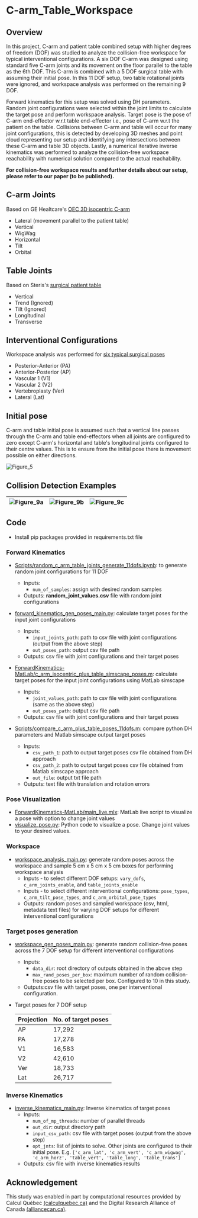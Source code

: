 # C-arm_Table_Workspace

## Overview
In this project, C-arm and patient table combined setup with higher degrees of freedom (DOF) was studied to analyze the collision-free workspace for typical interventional configurations. A six DOF C-arm was designed using standard five C-arm joints and its movement on the floor parallel to the table as the 6th DOF. This C-arm is combined with a 5 DOF surgical table with assuming their initial pose. In this 11 DOF setup, two table rotational joints were ignored, and workspace analysis was performed on the remaining 9 DOF.

Forward kinematics for this setup was solved using DH parameters. Random joint configurations were selected within the joint limits to calculate the target pose and perform workspace analysis. Target pose is the pose of C-arm end-effector w.r.t table end-effector i.e., pose of C-arm w.r.t the patient on the table. Collisions between C-arm and table will occur for many joint configurations, this is detected by developing 3D meshes and point cloud representing our setup and identifying any intersections between these C-arm and table 3D objects. Lastly, a numerical iterative inverse kinematics was performed to analyze the collision-free workspace reachability with numerical solution compared to the actual reachability.

**For collision-free workspace results and further details about our setup, please refer to our paper (to be published).**

## C-arm Joints
Based on GE Healtcare's [OEC 3D isocentric C-arm](https://www.gehealthcare.com/products/surgical-imaging/oec-3d)
- Lateral (movement parallel to the patient table)
- Vertical
- WigWag
- Horizontal
- Tilt
- Orbital

## Table Joints
Based on Steris's [surgical patient table](https://www.steris.com/healthcare/products/surgical-tables/cmax-image-guided-surgical-table)
- Vertical
- Trend (Ignored) 
- Tilt (Ignored)
- Longitudinal
- Transverse

## Interventional Configurations
Workspace analysis was performed for [six typical surgical poses](https://www.researchgate.net/profile/Nicolas-Loy-Rodas/publication/315768326_Pose_Optimization_of_a_C-Arm_Imaging_Device_to_Reduce_Intraoperative_Radiation_Exposure_of_Staff_and_Patient_During_Interventional_Procedures/links/59dcb1d3a6fdcc1ec8a75c16/Pose-Optimization-of-a-C-Arm-Imaging-Device-to-Reduce-Intraoperative-Radiation-Exposure-of-Staff-and-Patient-During-Interventional-Procedures.pdf)
- Posterior-Anterior (PA)
- Anterior-Posterior (AP)
- Vascular 1 (V1)
- Vascular 2 (V2)
- Vertebroplasty (Ver)
- Lateral (Lat)

## Initial pose
C-arm and table initial pose is assumed such that a vertical line passes through the C-arm and table end-effectors when all joints are configured to zero except C-arm's horizontal and table's longitudinal joints configured to their centre values. This is to ensure from the initial pose there is movement possible on either directions.

![Figure_5](https://github.com/user-attachments/assets/0ac93305-9ee0-40f7-a6dd-0327f4449dc7)

## Collision Detection Examples
![Figure_9a](https://github.com/user-attachments/assets/6936b409-3157-43de-ba73-8f4474f81647) | ![Figure_9b](https://github.com/user-attachments/assets/a224795d-e771-4aab-8848-2bb304e3b0fb) | ![Figure_9c](https://github.com/user-attachments/assets/f7de7729-b08f-4770-b4d2-6167feef522f)
--- | --- | ---

## Code
- Install pip packages provided in requirements.txt file
  
### Forward Kinematics
- [Scripts/random_c_arm_table_joints_generate_11dofs.ipynb](Scripts/random_c_arm_table_joints_generate_11dofs.ipynb): to generate random joint configurations for 11 DOF
  - Inputs:
     - `num_of_samples`: assign with desired random samples
  - Outputs: **random_joint_values.csv** file with random joint configurations
 
- [forward_kinematics_gen_poses_main.py](forward_kinematics_gen_poses_main.py): calculate target poses for the input joint configurations
    - Inputs:
      - `input_joints_path`: path to csv file with joint configurations (output from the above step)
      - `out_poses_path`: output csv file path
    - Outputs: csv file with joint configurations and their target poses

- [ForwardKinematics-MatLab/c_arm_isocentric_plus_table_simscape_poses.m](ForwardKinematics-MatLab/c_arm_isocentric_plus_table_simscape_poses.m): calculate target poses for the input joint configurations using MatLab simscape
  - Inputs:
    - `joint_values_path`: path to csv file with joint configurations (same as the above step)
    - `out_poses_path`: output csv file path
  - Outputs: csv file with joint configurations and their target poses
   
- [Scripts/compare_c_arm_plus_table_poses_11dofs.m](Scripts/compare_c_arm_plus_table_poses_11dofs.m): compare python DH parameters and Matlab simscape output target poses
  - Inputs:
    - `csv_path_1`: path to output target poses csv file obtained from DH approach
    - `csv_path_2`: path to output target poses csv file obtained from Matlab simscape approach
    - `out_file`: output txt file path
  - Outputs: text file with translation and rotation errors
      
### Pose Visualization
- [ForwardKinematics-MatLab/main_live.mlx](ForwardKinematics-MatLab/main_live.mlx): MatLab live script to visualize a pose with option to change joint values
- [visualize_pose.py](visualize_pose.py): Python code to visualize a pose. Change joint values to your desired values.

### Workspace
- [workspace_analysis_main.py](workspace_analysis_main.py): generate random poses across the workspace and sample 5 cm x 5 cm x 5 cm boxes for performing workspace analysis
  - Inputs - to select different DOF setups: `vary_dofs`, `c_arm_joints_enable`, and `table_joints_enable`
  - Inputs - to select different interventional configurations: `pose_types`, `c_arm_tilt_pose_types`, and `c_arm_orbital_pose_types`
  - Outputs: random poses and sampled workspace (csv, html, metadata text files) for varying DOF setups for different interventional configurations  

### Target poses generation
- [workspace_gen_poses_main.py](workspace_gen_poses_main.py): generate random collision-free poses across the 7 DOF setup for different interventional configurations
  - Inputs:
    - `data_dir`: root directory of outputs obtained in the above step
    - `max_rand_poses_per_box`: maximum number of random collision-free poses to be selected per box. Configured to 10 in this study.
  - Outputs:csv file with target poses, one per interventional configuration.

- Target poses for 7 DOF setup
 
  Projection | No. of target poses
  --- | ---
  AP | 17,292
  PA | 17,278
  V1 | 16,583
  V2 | 42,610
  Ver | 18,733
  Lat | 26,717

### Inverse Kinematics
- [inverse_kinematics_main.py](inverse_kinematics_main.py): Inverse kinematics of target poses
  - Inputs:
      - `num_of_mp_threads`: number of parallel threads
      - `out_dir`: output directory path
      - `input_csv_path`: csv file with target poses (output from the above step)
      - `opt_jnts`: list of joints to solve. Other joints are configured to their initial pose. E.g. `['c_arm_lat', 'c_arm_vert', 'c_arm_wigwag', 'c_arm_horz', 'table_vert', 'table_long', 'table_trans']`
  - Outputs: csv file with inverse kinematics results

## Acknowledgement
This study was enabled in part by computational resources provided by Calcul Québec [(calculquebec.ca)](calculquebec.ca) and the Digital Research Alliance of Canada [(alliancecan.ca)](alliancecan.ca).
